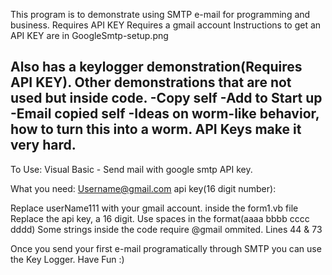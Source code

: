 This program is to demonstrate using SMTP e-mail for programming and business.
Requires API KEY
Requires a gmail account 
Instructions to get an API KEY are in GoogleSmtp-setup.png 

Also has a keylogger demonstration(Requires API KEY). 
Other demonstrations that are not used but inside code.
-Copy self
-Add to Start up
-Email copied self
-Ideas on worm-like behavior, how to turn this into a worm. API Keys make it very hard.
--------------------------------------------------------------------------------------
To Use:
Visual Basic - Send mail with google smtp API key. 

What you need: 
Username@gmail.com
api key(16 digit number):

Replace userName111 with your gmail account. inside the form1.vb file
Replace the api key, a 16 digit. Use spaces in the format(aaaa bbbb cccc dddd)
Some strings inside the code require @gmail ommited. Lines 44 & 73

Once you send your first e-mail programatically through SMTP you can use the Key Logger.
Have Fun :)
